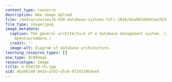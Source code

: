 ```yaml
---
content_type: resource
description: New image Upload
file: /media/courses/6-830-database-systems-fall-2010/6ba96240843aa7b3a5c68724324b4ae5_6-830f10-th.jpg
file_type: image/jpeg
image_metadata:
  caption: The general architecture of a database management system. (Image by MIT
    OpenCourseWare.)
  credit: ''
  image-alt: Diagram of database architecture.
learning_resource_types: []
ocw_type: OCWImage
resourcetype: Image
title: 6-830f10-th.jpg
uid: 6ba96240-843a-a7b3-a5c6-8724324b4ae5
---
```

